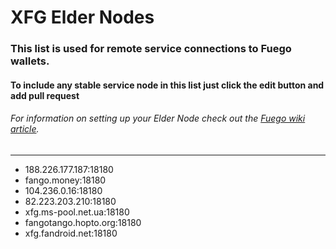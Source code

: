 # XFG Elder Nodes
### This list is used for remote service connections to Fuego wallets.
#### To include any stable service node in this list just click the edit button and add pull request
###### For information on setting up your Elder Node check out the [Fuego wiki article](https://github.com/usexfg/Guides/wiki/Run-an-Elder-Node).

--------------------------

-  188.226.177.187:18180
-  fango.money:18180
-  104.236.0.16:18180
-  82.223.203.210:18180
-  xfg.ms-pool.net.ua:18180 
-  fangotango.hopto.org:18180
-  xfg.fandroid.net:18180
